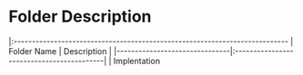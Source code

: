 # Folder Description
|:---------------------------------------------------------------------------
|     Folder Name               |              Description                  |
|-------------------------------|:------------------------------------------|
| Implentation 
